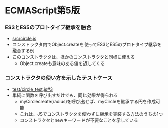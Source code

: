 # ECMAScript第5版

### ES3とES5のプロトタイプ継承を融合

* [src/circle.js](src/circle.js)
* コンストラクタ内でObject.createを使ってES3とES5のプロトタイプ継承を融合する例
* このコンストラクタは、ほかのコンストラクタと同様に使える
    * Object.createも意味のある値を返してくる
    
### コンストラクタの使い方を示したテストケース

* [test/circle_test.js#3](spec/circle_test.js#3)
* 単純に関数を呼び出すだけでも、同じ効果が得られる
    * myCirclecreate(radius)を呼び出せば、myCircleを継承する円を作成可能
    * これは、JSでコンストラクタを使わずに継承を実装する方法のうちの1つ
    * コンストラクタとnewキーワードが不要なことを示している


